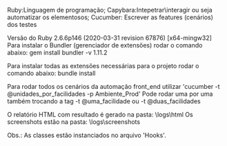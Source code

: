 
  Ruby:Linguagem de programação;
 Capybara:Intepetrar\interagir ou seja automatizar os elementosos;
 Cucumber: Escrever as features (cenários) dos testes  

Versão do Ruby 2.6.6p146 (2020-03-31 revision 67876) [x64-mingw32] 
Para instalar o Bundler (gerenciador de extensões) rodar o comando abaixo:
gem install bundler -v 1.11.2

Para instalar todas as extensões necessárias para o projeto rodar o comando abaixo:
bundle install

Para rodar todos os cenários da automação front_end utilizar 'cucumber -t @unidades_por_facilidades -p Ambiente_Prod'
Pode rodar uma por uma também trocando a tag -t @uma_facilidade ou -t @duas_facilidades

O relatório HTML com resultado é gerado na pasta: \logs\html 
Os screenshots estão na pasta: \logs\screenshots 

Obs.: As classes estão instanciados no arquivo 'Hooks'.
